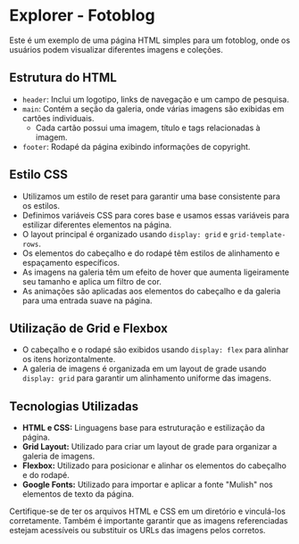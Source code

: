 # Explorer - Fotoblog

Este é um exemplo de uma página HTML simples para um fotoblog, onde os usuários podem visualizar diferentes imagens e coleções.

## Estrutura do HTML

- `header`: Inclui um logotipo, links de navegação e um campo de pesquisa.
- `main`: Contém a seção da galeria, onde várias imagens são exibidas em cartões individuais.
  - Cada cartão possui uma imagem, título e tags relacionadas à imagem.
- `footer`: Rodapé da página exibindo informações de copyright.

## Estilo CSS

- Utilizamos um estilo de reset para garantir uma base consistente para os estilos.
- Definimos variáveis CSS para cores base e usamos essas variáveis para estilizar diferentes elementos na página.
- O layout principal é organizado usando `display: grid` e `grid-template-rows`.
- Os elementos do cabeçalho e do rodapé têm estilos de alinhamento e espaçamento específicos.
- As imagens na galeria têm um efeito de hover que aumenta ligeiramente seu tamanho e aplica um filtro de cor.
- As animações são aplicadas aos elementos do cabeçalho e da galeria para uma entrada suave na página.

## Utilização de Grid e Flexbox

- O cabeçalho e o rodapé são exibidos usando `display: flex` para alinhar os itens horizontalmente.
- A galeria de imagens é organizada em um layout de grade usando `display: grid` para garantir um alinhamento uniforme das imagens.

## Tecnologias Utilizadas

- **HTML e CSS:** Linguagens base para estruturação e estilização da página.
- **Grid Layout:** Utilizado para criar um layout de grade para organizar a galeria de imagens.
- **Flexbox:** Utilizado para posicionar e alinhar os elementos do cabeçalho e do rodapé.
- **Google Fonts:** Utilizado para importar e aplicar a fonte "Mulish" nos elementos de texto da página.

Certifique-se de ter os arquivos HTML e CSS em um diretório e vinculá-los corretamente. Também é importante garantir que as imagens referenciadas estejam acessíveis ou substituir os URLs das imagens pelos corretos.
